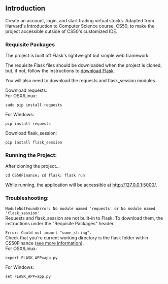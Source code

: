 ## Introduction
Create an account, login, and start trading virtual stocks. Adapted from Harvard's Introduction to Computer Science course, CS50, to make the project accessible outside of CS50's customized IDE. 

### Requisite Packages
The project is built off Flask's lightweight but simple web framework.  

The requisite Flask files should be downloaded when the project is cloned, but, if not, follow the instructions to [download Flask](http://flask.pocoo.org/docs/1.0/installation/). 

You will also need to download the requests and flask_session modules.   

Download requests:  
For OSX/Linux: 
```
sudo pip install requests
```  
For Windows:   
```
pip install requests
```

Download flask_session:    
```
pip install flask_session 
```


### Running the Project:
After cloning the project...
```
cd CS50Finance; cd flask; flask run
```

While running, the application will be accessible at http://127.0.0.1:5000/. 

### Troubleshooting:
  
``` ModuleNotFoundError: No module named 'requests' or No module named 'flask_session' ```  
Requests and flask_session are not built-in to Flask. To download them, the instructions under the "Requisite Packages" header.  
  
``` Error: Could not import "some_string". ```  
Check that you're current working directory is the flask folder within CS50Finance ([see more information](http://flask.pocoo.org/docs/1.0/cli/)).  
For OSX/Linux:  
```
export FLASK_APP=app.py  
```
For Windows:  
```
set FLASK_APP=app.py  
```

